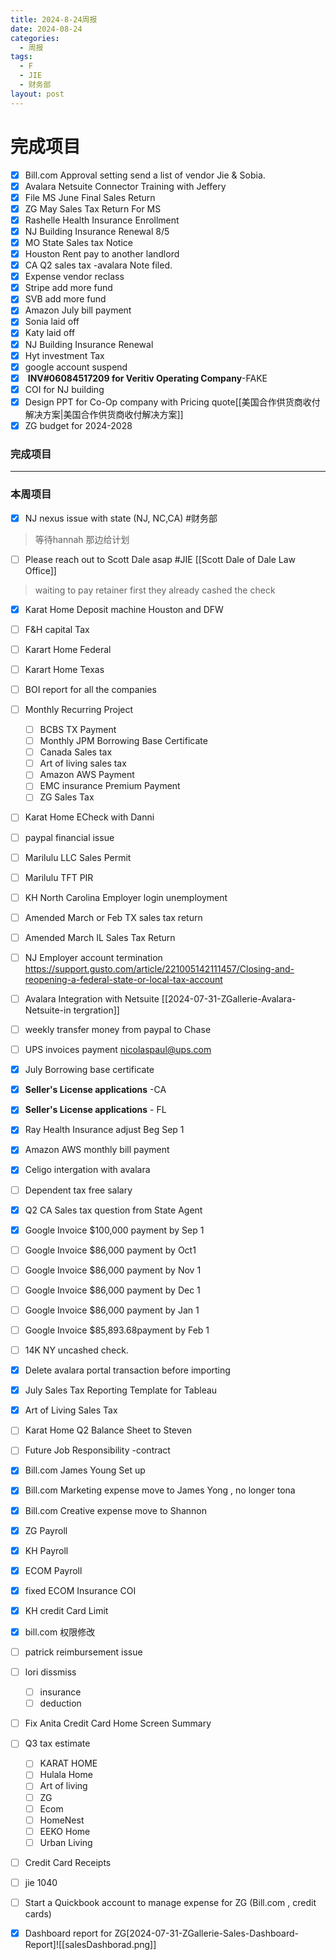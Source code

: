 ```yaml
---
title: 2024-8-24周报
date: 2024-08-24
categories:
  - 周报
tags:
  - F
  - JIE
  - 财务部
layout: post
---
```


# 完成项目  

- [x] Bill.com Approval setting send a list of vendor Jie & Sobia.
- [x] Avalara Netsuite Connector Training with Jeffery
- [x] File MS June Final Sales Return
- [x] ZG May Sales Tax Return For MS
- [x] Rashelle Health Insurance Enrollment
- [x] NJ Building Insurance Renewal 8/5
- [x] MO State Sales tax Notice
- [x] Houston Rent pay to another landlord
- [x] CA Q2 sales tax -avalara Note filed.
- [x] Expense vendor reclass
- [x] Stripe add more fund
- [x] SVB add more fund
- [x] Amazon July bill payment
- [x] Sonia laid off
- [x] Katy laid off
- [x] NJ Building Insurance Renewal
- [x] Hyt investment Tax
- [x] google account suspend
- [x]  **INV#06084517209 for Veritiv Operating Company**-FAKE
- [x] COI for NJ building
- [x] Design PPT for Co-Op company with Pricing quote[[美国合作供货商收付解决方案|美国合作供货商收付解决方案]]
- [x] ZG budget for 2024-2028

### 完成项目  



---
### 本周项目

- [x] NJ nexus issue with state (NJ, NC,CA)  #财务部 
> 等待hannah 那边给计划  
- [ ] Please reach out to Scott Dale asap #JIE    [[Scott Dale of Dale Law Office]]    
> waiting to pay retainer first
> they already cashed the check
- [x] Karat Home Deposit machine Houston and DFW
- [ ] F&H capital Tax
- [ ] Karart Home Federal 
- [ ] Karart Home Texas 
- [ ] BOI report for all the companies
- [ ] Monthly Recurring Project
	- [ ] BCBS TX Payment
	- [ ] Monthly JPM Borrowing Base Certificate
	- [ ] Canada Sales tax
	- [ ] Art of living sales tax
	- [ ] Amazon AWS Payment
	- [ ] EMC insurance Premium Payment
	- [ ] ZG Sales Tax
- [ ] Karat Home ECheck with Danni
- [ ] paypal financial issue
- [ ] Marilulu LLC Sales Permit
- [ ] Marilulu TFT PIR
- [ ] KH North Carolina Employer login unemployment
- [ ] Amended March or Feb TX sales tax return
- [ ] Amended March IL Sales Tax Return 
- [ ] NJ Employer account termination   https://support.gusto.com/article/221005142111457/Closing-and-reopening-a-federal-state-or-local-tax-account
- [ ] Avalara Integration with Netsuite [[2024-07-31-ZGallerie-Avalara-Netsuite-in tergration]]
- [ ] weekly transfer money from paypal to Chase
- [ ] UPS invoices payment nicolaspaul@ups.com
- [x] July Borrowing base certificate
- [x] **Seller's License applications** -CA
- [x] **Seller's License applications** - FL
- [x] Ray Health Insurance adjust Beg Sep 1
- [x] Amazon AWS monthly bill payment
- [x] Celigo intergation with avalara
- [ ] Dependent tax free salary
- [x] Q2 CA Sales tax question from State Agent
- [x] Google Invoice $100,000 payment by Sep 1
- [ ] Google Invoice $86,000 payment by Oct1
- [ ] Google Invoice $86,000 payment by Nov 1
- [ ] Google Invoice $86,000 payment by Dec 1
- [ ] Google Invoice $86,000 payment by Jan 1
- [ ] Google Invoice $85,893.68payment by Feb 1
- [ ] 14K NY uncashed check.
- [x] Delete avalara portal transaction before importing
- [x] July Sales Tax Reporting Template for Tableau
- [x] Art of Living Sales Tax
- [ ] Karat Home Q2 Balance Sheet to Steven
- [ ] Future Job Responsibility -contract 
- [x] Bill.com James Young Set up
- [x] Bill.com Marketing expense move to James Yong , no longer tona
- [x] Bill.com Creative expense move to Shannon
- [x] ZG Payroll
- [x] KH Payroll
- [x] ECOM Payroll
- [x] fixed ECOM Insurance COI
- [x] KH credit Card Limit
- [x] bill.com 权限修改
- [ ] patrick reimbursement issue
- [ ] lori dissmiss
	- [ ] insurance
	- [ ] deduction
	
- [ ] Fix Anita Credit Card Home Screen Summary
- [ ] Q3 tax estimate
	- [ ] KARAT HOME 
	- [ ] Hulala Home
	- [ ] Art of living
	- [ ] ZG
	- [ ] Ecom
	- [ ] HomeNest
	- [ ] EEKO Home
	- [ ] Urban Living

- [ ] Credit Card Receipts
- [ ] jie 1040
- [ ] Start a Quickbook account to manage expense for ZG (Bill.com , credit cards)
- [x] Dashboard report for ZG[2024-07-31-ZGallerie-Sales-Dashboard-Report]![[salesDashborad.png]]














































































































































































































































